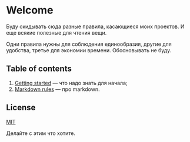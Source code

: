 # Welcome

Буду скидывать сюда разные правила, касающиеся моих проектов.
И еще всякие полезные для чтения вещи.

Одни правила нужны для соблюдения единообразия,
другие для удобства, третье для экономии времени.
Обосновывать не буду.

## Table of contents

1. [Getting started][getting-started] — что надо знать для начала;
2. [Markdown rules][markdown] — про markdown.

## License

[MIT][license]

Делайте с этим что хотите.

[getting-started]: getting-started.md
[markdown]: markdown.md
[license]: https://github.com/chabErch/how-to-chaberch/blob/main/LICENSE
